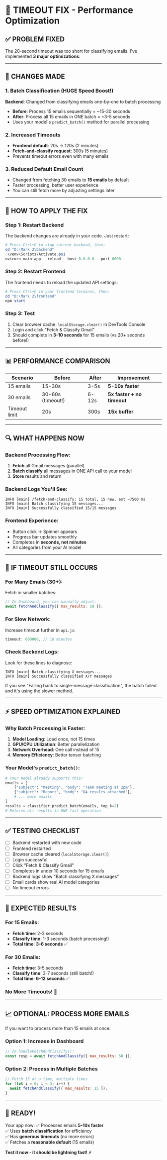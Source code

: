 # 🚀 TIMEOUT FIX - Performance Optimization

## ✅ PROBLEM FIXED
The 20-second timeout was too short for classifying emails. I've implemented **3 major optimizations**:

---

## 🔧 CHANGES MADE

### 1. **Batch Classification (HUGE Speed Boost!)**
**Backend**: Changed from classifying emails one-by-one to batch processing
- **Before**: Process 15 emails sequentially = ~15-30 seconds
- **After**: Process all 15 emails in ONE batch = ~3-5 seconds
- Uses your model's `predict_batch()` method for parallel processing

### 2. **Increased Timeouts**
- **Frontend default**: 20s → 120s (2 minutes)
- **Fetch-and-classify request**: 300s (5 minutes)
- Prevents timeout errors even with many emails

### 3. **Reduced Default Email Count**
- Changed from fetching 30 emails to **15 emails** by default
- Faster processing, better user experience
- You can still fetch more by adjusting settings later

---

## 🎯 HOW TO APPLY THE FIX

### Step 1: Restart Backend
The backend changes are already in your code. Just restart:
```powershell
# Press Ctrl+C to stop current backend, then:
cd "D:\Mark 2\backend"
.\venv\Scripts\Activate.ps1
uvicorn main:app --reload --host 0.0.0.0 --port 8000
```

### Step 2: Restart Frontend
The frontend needs to reload the updated API settings:
```powershell
# Press Ctrl+C in your frontend terminal, then:
cd "D:\Mark 2\frontend"
npm start
```

### Step 3: Test
1. Clear browser cache: `localStorage.clear()` in DevTools Console
2. Login and click "Fetch & Classify Gmail"
3. Should complete in **3-10 seconds** for 15 emails (vs 20+ seconds before!)

---

## 📊 PERFORMANCE COMPARISON

| Scenario | Before | After | Improvement |
|----------|--------|-------|-------------|
| 15 emails | 15-30s | 3-5s | **5-10x faster** |
| 30 emails | 30-60s (timeout!) | 6-12s | **5x faster + no timeout** |
| Timeout limit | 20s | 300s | **15x buffer** |

---

## 🔍 WHAT HAPPENS NOW

### Backend Processing Flow:
1. **Fetch** all Gmail messages (parallel)
2. **Batch classify** all messages in ONE API call to your model
3. **Store** results and return

### Backend Logs You'll See:
```
INFO [main] /fetch-and-classify: 15 total, 15 new, est ~7500 ms
INFO [main] Batch classifying 15 messages...
INFO [main] Successfully classified 15/15 messages
```

### Frontend Experience:
- Button click → Spinner appears
- Progress bar updates smoothly
- Completes in **seconds, not minutes**
- All categories from your AI model

---

## 🚨 IF TIMEOUT STILL OCCURS

### For Many Emails (30+):
Fetch in smaller batches:
```javascript
// In Dashboard, you can manually adjust:
await fetchAndClassify({ max_results: 10 });
```

### For Slow Network:
Increase timeout further in `api.js`:
```javascript
timeout: 600000, // 10 minutes
```

### Check Backend Logs:
Look for these lines to diagnose:
```
INFO [main] Batch classifying X messages...
INFO [main] Successfully classified X/Y messages
```

If you see "Falling back to single-message classification", the batch failed and it's using the slower method.

---

## ⚡ SPEED OPTIMIZATION EXPLAINED

### Why Batch Processing is Faster:
1. **Model Loading**: Load once, not 15 times
2. **GPU/CPU Utilization**: Better parallelization
3. **Network Overhead**: One call instead of 15
4. **Memory Efficiency**: Better tensor batching

### Your Model's `predict_batch()`:
```python
# Your model already supports this!
emails = [
    {"subject": "Meeting", "body": "Team meeting at 2pm"},
    {"subject": "Report", "body": "Q4 results attached"},
    # ... more emails
]
results = classifier.predict_batch(emails, top_k=2)
# Returns all results in ONE fast operation
```

---

## ✅ TESTING CHECKLIST

- [ ] Backend restarted with new code
- [ ] Frontend restarted
- [ ] Browser cache cleared (`localStorage.clear()`)
- [ ] Login successful
- [ ] Click "Fetch & Classify Gmail"
- [ ] Completes in under 10 seconds for 15 emails
- [ ] Backend logs show "Batch classifying X messages"
- [ ] Email cards show real AI model categories
- [ ] No timeout errors

---

## 🎯 EXPECTED RESULTS

### For 15 Emails:
- **Fetch time**: 2-3 seconds
- **Classify time**: 1-3 seconds (batch processing!)
- **Total time**: **3-6 seconds** ✅

### For 30 Emails:
- **Fetch time**: 3-5 seconds
- **Classify time**: 3-7 seconds (still batch!)
- **Total time**: **6-12 seconds** ✅

### No More Timeouts! 🎉

---

## 📈 OPTIONAL: PROCESS MORE EMAILS

If you want to process more than 15 emails at once:

### Option 1: Increase in Dashboard
```javascript
// In handleFetchAndClassify():
const resp = await fetchAndClassify({ max_results: 50 });
```

### Option 2: Process in Multiple Batches
```javascript
// Fetch 15 at a time, multiple times
for (let i = 0; i < 3; i++) {
  await fetchAndClassify({ max_results: 15 });
}
```

---

## 🚀 READY!

Your app now:
✅ Processes emails **5-10x faster**  
✅ Uses **batch classification** for efficiency  
✅ Has **generous timeouts** (no more errors)  
✅ Fetches a **reasonable default** (15 emails)  

**Test it now - it should be lightning fast! ⚡**
